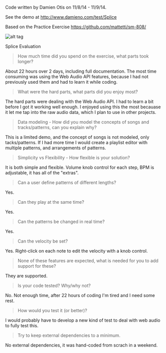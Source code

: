 Code written by Damien Otis on 11/8/14 - 11/9/14.

See the demo at http://www.damieno.com/test/Splice

Based on the Practice Exercise https://github.com/mattetti/sm-808/


![alt tag](http://damieno.com/github/images/SM-808.png)



Splice Evaluation

> How much time did you spend on the exercise, what parts took longer?

About 22 hours over 2 days, including full documentation. The most time consuming was using the Web Audio API features, because I had not previously used them and had to learn it while coding.

> What were the hard parts, what parts did you enjoy most?

The hard parts were dealing with the Web Audio API. I had to learn a bit before I got it working well enough. I enjoyed using this the most becauase it let me tap into the raw audio data, which I plan to use in other projects.

> Data modeling - How did you model the concepts of songs and tracks/patterns, can you explain why?

This is a limited demo, and the concept of songs is not modeled, only tacks/patterns. If I had more time I would create a playlist editor with multiple patterns, and arrangements of patterns. 

> Simplicity vs Flexibility - How flexible is your solution? 

It is both simple and flexible. Volume knob control for each step, BPM is adjustable, it has all of the "extras".

> Can a user define patterns of different lengths? 

Yes.

> Can they play at the same time?

Yes.

> Can the patterns be changed in real time?

Yes.

> Can the velocity be set?

Yes. Right-click on each note to edit the velocity with a knob control.

> None of these features are expected, what is needed for you to add support for these?

They are supported.

> Is your code tested? Why/why not?

No. Not enough time, after 22 hours of coding I'm tired and I need some rest.

> How would you test it (or better)?

I would probably have to develop a new kind of test to deal with web audio to fully test this.

> Try to keep external dependencies to a minimum.

No external dependencies, it was hand-coded from scrach in a weekend.
